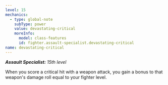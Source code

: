 ```yaml
---
level: 15
mechanics:
  - type: global-note
    subType: power
    value: devastating-critical
    moreInfo:
      model: class-features
      id: fighter.assault-specialist.devastating-critical
name: devastating-critical
---
```

_**Assault Specialist:** 15th level_
When you score a critical hit with a weapon attack, you gain a bonus to that weapon's damage roll equal to your fighter level.